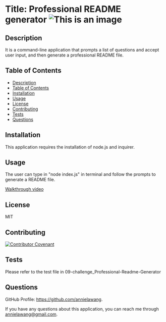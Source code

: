 # Title: Professional README generator ![This is an image](https://img.shields.io/badge/License-MIT_2.0-blue.svg)

## Description
It is a command-line application that prompts a list of questions and accept user input, and then generate a professional README file.

## Table of Contents
  - [Description](#description)
  - [Table of Contents](#table-of-contents)
  - [Installation](#installation)
  - [Usage](#usage)
  - [License](#license)
  - [Contributing](#contributing)
  - [Tests](#tests)
  - [Questions](#questions)

## Installation
This application requires the installation of node.js and inquirer. 

## Usage
The user can type in "node index.js" in terminal and follow the prompts to generate a README file. 

[Walkthrough video](https://watch.screencastify.com/v/bETyruMaPjdpeCie4eXv)

## License
MIT

## Contributing
[![Contributor Covenant](https://img.shields.io/badge/Contributor%20Covenant-2.1-4baaaa.svg)](code_of_conduct.md)

## Tests
Please refer to the test file in 09-challenge_Professional-Readme-Generator

## Questions
GitHub Profile: https://github.com/annielawang.

If you have any questions about this application, you can reach me through annielawang@gmail.com.
